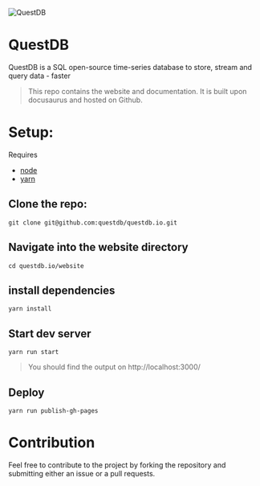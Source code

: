 ![QuestDB](https://avatars3.githubusercontent.com/u/52297642?s=200&v=4)
# QuestDB

QuestDB is a SQL open-source time-series database to store, stream and query data - faster

> This repo contains the website and documentation. It is built upon docusaurus and hosted on Github.

# Setup:

Requires
- [node](https://nodejs.org/en/download/)
- [yarn](https://classic.yarnpkg.com/en/docs/install)

## Clone the repo:

```
git clone git@github.com:questdb/questdb.io.git
```

## Navigate into the website directory

```
cd questdb.io/website
```

## install dependencies

```
yarn install
```

## Start dev server

```
yarn run start
```

> You should find the output on http://localhost:3000/

## Deploy

```
yarn run publish-gh-pages
```

# Contribution
Feel free to contribute to the project by forking the repository and submitting either an issue or a pull requests.